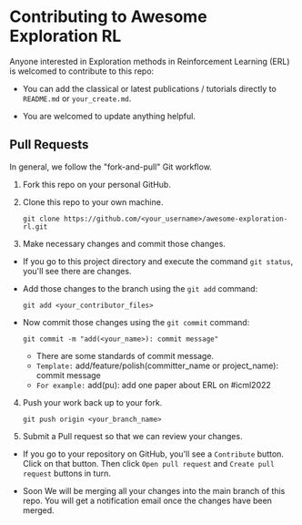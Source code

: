 # Contributing to Awesome Exploration RL 

Anyone interested in Exploration methods in Reinforcement Learning (ERL) is welcomed to contribute to this repo:

- You can add the classical or latest publications / tutorials directly to `README.md` or `your_create.md`.

- You are welcomed to update anything helpful.


## Pull Requests

In general, we follow the "fork-and-pull" Git workflow.

1. Fork this repo on your personal GitHub.

2. Clone this repo to your own machine.
    ```
    git clone https://github.com/<your_username>/awesome-exploration-rl.git
    ```

3. Make necessary changes and commit those changes.
    
-  If you go to this project directory and execute the command `git status`, you'll see there are changes.

- Add those changes to the branch using the `git add` command:
    ```
    git add <your_contributor_files>
    ```
- Now commit those changes using the `git commit` command:
    ```
    git commit -m "add(<your_name>): commit message"
    ```
    * There are some standards of commit message.
    * `Template:` add/feature/polish(committer_name or project_name): commit message
    * `For example:` add(pu): add one paper about ERL on #icml2022


4. Push your work back up to your fork.
    ```
    git push origin <your_branch_name>
    ```

5. Submit a Pull request so that we can review your changes.

- If you go to your repository on GitHub, you'll see a `Contribute` button. Click on that button. Then click `Open pull request` and `Create pull request` buttons in turn.

- Soon We will be merging all your changes into the main branch of this repo. You will get a notification email once the changes have been merged.


